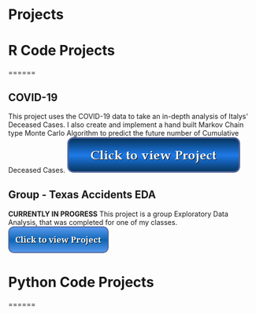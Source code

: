 # Projects


# R Code Projects
======

## COVID-19
This project uses the COVID-19 data to take an in-depth analysis of Italys' Deceased Cases. I also create and implement a hand built Markov Chain type Monte Carlo Algorithm to predict the future number of Cumulative Deceased Cases. [![button](button.png)](covid.html)

## Group - Texas Accidents EDA
**CURRENTLY IN PROGRESS**
This project is a group Exploratory Data Analysis, that was completed for one of my classes. [![button](button2.png)](accidents.html) 

# Python Code Projects
======



